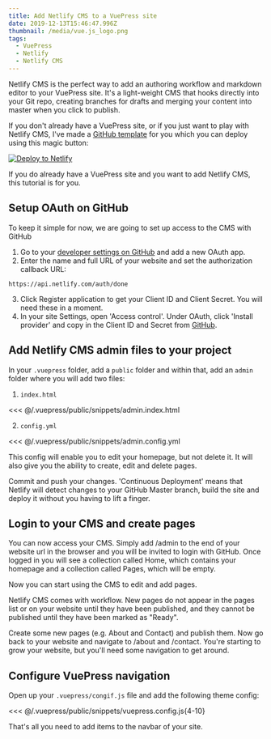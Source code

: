 ```yaml
---
title: Add Netlify CMS to a VuePress site
date: 2019-12-13T15:46:47.996Z
thumbnail: /media/vue.js_logo.png
tags:
  - VuePress
  - Netlify
  - Netlify CMS
---
```

Netlify CMS is the perfect way to add an authoring workflow and markdown editor to your VuePress site. It's a light-weight CMS that hooks directly into your Git repo, creating branches for drafts and merging your content into master when you click to publish.

If you don't already have a VuePress site, or if you just want to play with Netlify CMS, I've made a [GitHub template](https://github.com/petedavisdev/VuePress-with-Netlify-CMS) for you which you can deploy using this magic button:

<a href="https://app.netlify.com/start/deploy?repository=https://github.com/petedavisdev/VuePress-with-Netlify-CMS&amp;stack=cms"><img src="https://www.netlify.com/img/deploy/button.svg" alt="Deploy to Netlify"></a>

If you do already have a VuePress site and you want to add Netlify CMS, this tutorial is for you.

## Setup OAuth on GitHub

To keep it simple for now, we are going to set up access to the CMS with GitHub

1. Go to your [developer settings on GitHub](https://github.com/settings/developers) and add a new OAuth app.
2. Enter the name and full URL of your website and set the authorization callback URL:

```
https://api.netlify.com/auth/done
```

3. Click Register application to get your Client ID and Client Secret. You will need these in a moment.
4. In your site Settings, open 'Access control'. Under OAuth, click 'Install provider' and copy in the Client ID and Secret from [GitHub](https://github.com/settings/developers).

## Add Netlify CMS admin files to your project

In your `.vuepress` folder, add a `public` folder and within that, add an `admin` folder where you will add two files:

1. `index.html`

<<< @/.vuepress/public/snippets/admin.index.html

2. `config.yml`

<<< @/.vuepress/public/snippets/admin.config.yml

This config will enable you to edit your homepage, but not delete it. It will also give you the ability to create, edit and delete pages.

Commit and push your changes. 'Continuous Deployment' means that Netlify will detect changes to your GitHub Master branch, build the site and deploy it without you having to lift a finger.

## Login to your CMS and create pages

You can now access your CMS. Simply add /admin to the end of your website url in the browser and you will be invited to login with GitHub. Once logged in you will see a collection called Home, which contains your homepage and a collection called Pages, which will be empty.

Now you can start using the CMS to edit and add pages.

Netlify CMS comes with workflow. New pages do not appear in the pages list or on your website until they have been published, and they cannot be published until they have been marked as "Ready".

Create some new pages (e.g. About and Contact) and publish them. Now go back to your website and navigate to /about and /contact. You're starting to grow your website, but you'll need some navigation to get around.

## Configure VuePress navigation

Open up your `.vuepress/congif.js` file and add the following theme config:

<<< @/.vuepress/public/snippets/vuepress.config.js{4-10}

That's all you need to add items to the navbar of your site.